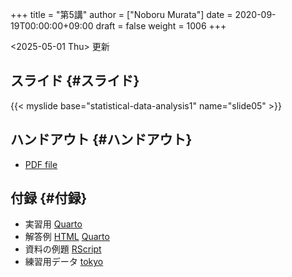 +++
title = "第5講"
author = ["Noboru Murata"]
date = 2020-09-19T00:00:00+09:00
draft = false
weight = 1006
+++

<span class="timestamp-wrapper"><span class="timestamp">&lt;2025-05-01 Thu&gt; </span></span> 更新


## スライド {#スライド}

{{< myslide base="statistical-data-analysis1" name="slide05" >}}


## ハンドアウト {#ハンドアウト}

-   [PDF file](https://noboru-murata.github.io/statistical-data-analysis1/pdfs/slide05.pdf)


## 付録 {#付録}

-   実習用 [Quarto](https://raw.githubusercontent.com/noboru-murata/statistical-data-analysis1/refs/heads/master/docs/code/practice05.qmd)
-   解答例 [HTML](https://noboru-murata.github.io/statistical-data-analysis1/code/sample-code05.html) [Quarto](https://raw.githubusercontent.com/noboru-murata/statistical-data-analysis1/refs/heads/master/docs/code/sample-code05.qmd)
-   資料の例題 [RScript](https://noboru-murata.github.io/statistical-data-analysis1/code/slide05.R)
-   練習用データ [tokyo](https://noboru-murata.github.io/statistical-data-analysis1/zips/tokyo.zip)
